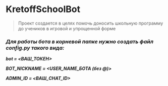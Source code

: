 # KretoffSchoolBot
> Проект создается в целях помочь доносить школьную программу до учеников в игровой и упрощенной форме

### *Для работы бота в корневой папке нужно создать файл config.py такого вида:*


***bot = <ВАШ_ТОКЕН>***

***BOT_NICKNAME = <USER_NAME_БОТА (без @)>***

***ADMIN_ID = <ВАШ_CHAT_ID>***